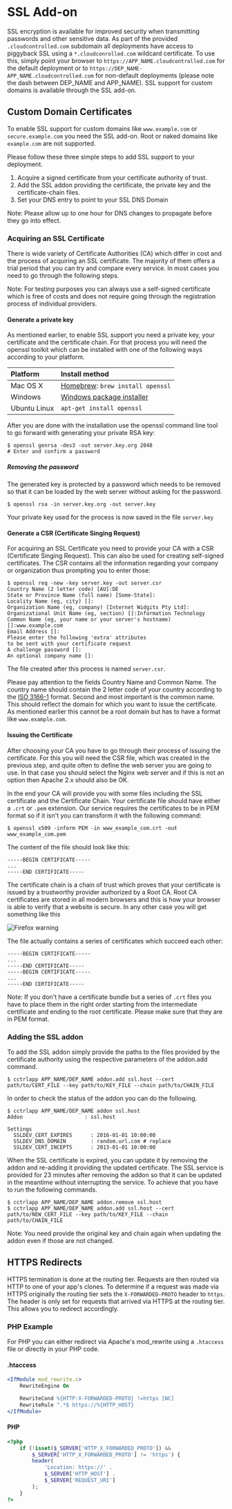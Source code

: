 # SSL Add-on

SSL encryption is available for improved security when transmitting passwords
and other sensitive data. As part of the provided `.cloudcontrolled.com`
subdomain all deployments have access to piggyback SSL using a
`*.cloudconrolled.com` wildcard certificate. To use this, simply point your
browser to `https://APP_NAME.cloudcontrolled.com` for the default deployment or
to `https://DEP_NAME-APP_NAME.cloudcontrolled.com` for non-default deployments
(please note the dash between DEP_NAME and APP_NAME). SSL support for custom
domains is available through the SSL add-on.

## Custom Domain Certificates

To enable SSL support for custom domains like `www.example.com` or
`secure.example.com` you need the SSL add-on. Root or naked domains like
`example.com` are not supported.

Please follow these three simple steps to add SSL support to your deployment.

 1. Acquire a signed certificate from your certificate authority of trust.
 2. Add the SSL addon providing the certificate, the private key and the
    certificate-chain files.
 3. Set your DNS entry to point to your SSL DNS Domain

Note: Please allow up to one hour for DNS changes to propagate before they go
into effect.

### Acquiring an SSL Certificate

There is wide variety of Certificate Authorities (CA) which differ in cost
and the process of acquiring an SSL certificate. The majority of them offers a
trial period that you can try and compare every service. In most cases you need
to go through the following steps.

Note: For testing purposes you can always use a self-signed certificate which
is free of costs and does not require going through the registration process
of individual providers.

#### Generate a private key

As mentioned earlier, to enable SSL support you need a private key, your
certificate and the certificate chain. For that process you will need the
openssl toolkit which can be installed with one of the following ways according
to your platform.

|Platform|Install method|
|:-------|:-------------|
|Mac OS X|[Homebrew](http://mxcl.github.com/homebrew/): `brew install openssl`|
|Windows|[Windows package installer](http://gnuwin32.sourceforge.net/packages/openssl.htm)|
|Ubuntu Linux|`apt-get install openssl`|


After you are done with the installation use the openssl command line tool to
go forward with generating your private RSA key:
 ~~~
 $ openssl genrsa -des3 -out server.key.org 2048
 # Enter and confirm a password
 ~~~

##### Removing the password

The generated key is protected by a password which needs to be removed so
that it can be loaded by the web server without asking for the password.
 ~~~
 $ openssl rsa -in server.key.org -out server.key
 ~~~

Your private key used for the process is now saved in the file `server.key`

#### Generate a CSR (Certificate Singing Request)

For acquiring an SSL Certificate you need to provide your CA with a CSR
(Certificate Singing Request). This can also be used for creating self-signed
certificates. The CSR contains all the information regarding your company or
organization thus prompting you to enter those:
 ~~~
 $ openssl req -new -key server.key -out server.csr
 Country Name (2 letter code) [AU]:DE
 State or Province Name (full name) [Some-State]:
 Locality Name (eg, city) []:
 Organization Name (eg, company) [Internet Widgits Pty Ltd]:
 Organizational Unit Name (eg, section) []:Information Technology
 Common Name (eg, your name or your server's hostname) []:www.example.com
 Email Address []:
 Please enter the following 'extra' attributes
 to be sent with your certificate request
 A challenge password []:
 An optional company name []:
 ~~~

The file created after this process is named `server.csr`.

Please pay attention to the fields Country Name and Common Name. The country
name should contain the 2 letter code of your country according to the
[ISO 3166-1](http://www.iso.org/iso/country_codes/iso_3166_code_lists/country_names_and_code_elements.htm)
format. Second and most important is the common name. This should reflect the
domain for which you want to issue the certificate. As mentioned earlier this
cannot be a root domain but has to have a format like `www.example.com`.

#### Issuing the Certificate

After choosing your CA you have to go through their process of issuing the
certificate. For this you will need the CSR file, which was created in the
previous step, and quite often to define the web server you are going to use.
In that case you should select the Nginx web server and if this is not an
option then Apache 2.x should also be OK.

In the end your CA will provide you with some files including the SSL
certificate and the Certificate Chain. Your certificate file should have either
a `.crt` or `.pem` extension. Our service requires the certificates to be in
PEM format so if it isn't you can transform it with the following command:
 ~~~
 $ openssl x509 -inform PEM -in www_example_com.crt -out www_example_com.pem
 ~~~

The content of the file should look like this:
 ~~~
 -----BEGIN CERTIFICATE-----
 ...
 -----END CERTIFICATE-----
 ~~~

The certificate chain is a chain of trust which proves that your certificate is
issued by a trustworthy provider authorized by a Root CA. Root CA certificates
are stored in all modern browsers and this is how your browser is able to
verify that a website is secure. In any other case you will get something like
this

![Firefox warning](http://www.nczonline.net/blog/wp-content/uploads/2012/08/ffssl.png)

The file actually contains a series of certificates which succeed each other:
 ~~~
 -----BEGIN CERTIFICATE-----
 ...
 -----END CERTIFICATE-----
 -----BEGIN CERTIFICATE-----
 ...
 -----END CERTIFICATE-----
 ~~~

Note: If you don't have a certificate bundle but a series of `.crt` files you
have to place them in the right order starting from the intermediate
certificate and ending to the root certificate. Please make sure that they are
in PEM format.

### Adding the SSL addon

To add the SSL addon simply provide the paths to the files provided by the
certificate authority using the respective parameters of the addon.add command.
 ~~~
 $ cctrlapp APP_NAME/DEP_NAME addon.add ssl.host --cert path/to/CERT_FILE --key path/to/KEY_FILE --chain path/to/CHAIN_FILE
 ~~~

In order to check the status of the addon you can do the following.
 ~~~
 $ cctrlapp APP_NAME/DEP_NAME addon ssl.host
 Addon                    : ssl.host

 Settings
   SSLDEV_CERT_EXPIRES      : 2016-01-01 10:00:00
   SSLDEV_DNS_DOMAIN        : random.url.com # replace
   SSLDEV_CERT_INCEPTS      : 2013-01-01 10:00:00
 ~~~

When the SSL certificate is expired, you can update it by removing the addon
and re-adding it providing the updated certificate. The SSL service is provided
for 23 minutes after removing the addon so that it can be updated in the
meantime without interrupting the service. To achieve that you have to run the
following commands.
 ~~~
 $ cctrlapp APP_NAME/DEP_NAME addon.remove ssl.host
 $ cctrlapp APP_NAME/DEP_NAME addon.add ssl.host --cert path/to/NEW_CERT_FILE --key path/to/KEY_FILE --chain path/to/CHAIN_FILE
 ~~~

Note: You need provide the original key and chain again when updating the
addon even if those are not changed.

## HTTPS Redirects

HTTPS termination is done at the routing tier. Requests are then routed via
HTTP to one of your app's clones. To determine if a request was made via HTTPS
originally the routing tier sets the `X-FORWARDED-PROTO` header to `https`. The
header is only set for requests that arrived via HTTPS at the routing tier.
This allows you to redirect accordingly.

### PHP Example

For PHP you can either redirect via Apache's mod_rewrite using a `.htaccess`
file or directly in your PHP code.

#### .htaccess
```apache
<IfModule mod_rewrite.c>
    RewriteEngine On

    RewriteCond %{HTTP:X-FORWARDED-PROTO} !=https [NC]
    RewriteRule ^.*$ https://%{HTTP_HOST}
</IfModule>
```

#### PHP
~~~php
<?php
    if (!isset($_SERVER['HTTP_X_FORWARDED_PROTO']) && 
        $_SERVER['HTTP_X_FORWARDED_PROTO'] != 'https') {
        header(
            'Location: https://' . 
            $_SERVER['HTTP_HOST'] . 
            $_SERVER['REQUEST_URI']
        );
    }
?>
~~~
